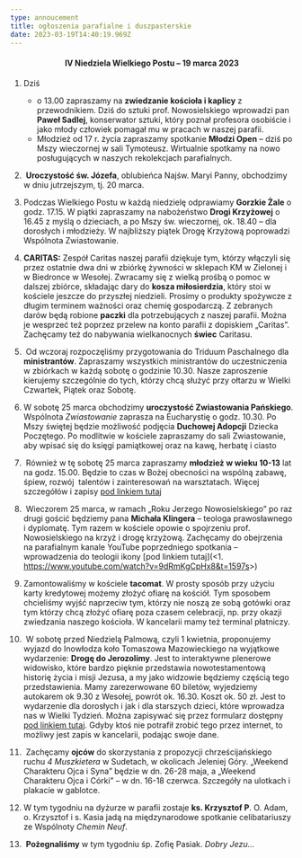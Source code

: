 ```yaml
---
type: annoucement
title: ogłoszenia parafialne i duszpasterskie
date: 2023-03-19T14:40:19.969Z
---
```

<h4 style="text-align:center;">IV Niedziela Wielkiego Postu – 19 marca 2023</h4>

1. Dziś 

   * o 13.00 zapraszamy na **zwiedzanie kościoła i kaplicy** z przewodnikiem. Dziś do sztuki prof. Nowosielskiego wprowadzi pan **Paweł Sadlej**, konserwator sztuki, który poznał profesora osobiście i jako młody człowiek pomagał mu w pracach w naszej parafii.
   * Młodzież od 17 r. życia zapraszamy spotkanie **Młodzi Open** – dziś po Mszy wieczornej w sali Tymoteusz. Wirtualnie spotkamy na nowo posługujących w naszych rekolekcjach parafialnych. 
2.  **Uroczystość św. Józefa**, oblubieńca Najśw. Maryi Panny, obchodzimy w dniu jutrzejszym, tj. 20 marca.
3. Podczas Wielkiego Postu w każdą niedzielę odprawiamy **Gorzkie Żale** o godz. 17.15. W piątki zapraszamy na nabożeństwo **Drogi Krzyżowej** o 16.45 z myślą o dzieciach, a po Mszy św. wieczornej, ok. 18.40 – dla dorosłych i młodzieży. W najbliższy piątek Drogę Krzyżową poprowadzi Wspólnota Zwiastowanie.
4. **CARITAS:** Zespół Caritas naszej parafii dziękuje tym, którzy włączyli się przez ostatnie dwa dni w zbiórkę żywności w sklepach KM w Zielonej i w Biedronce w Wesołej. Zwracamy się z wielką prośbą o pomoc w dalszej zbiórce, składając dary do **kosza miłosierdzia**, który stoi w kościele jeszcze do przyszłej niedzieli. Prosimy o produkty spożywcze z długim terminem ważności oraz chemię gospodarczą. Z zebranych darów będą robione **paczki** dla potrzebujących z naszej parafii. Można je wesprzeć też poprzez przelew na konto parafii z dopiskiem „Caritas”. Zachęcamy też do nabywania wielkanocnych **świec** Caritasu.  
5.  Od wczoraj rozpoczęliśmy przygotowania do Triduum Paschalnego dla **ministrantów**. Zapraszamy wszystkich ministrantów do uczestniczenia w zbiórkach w każdą sobotę o godzinie 10.30. Nasze zaproszenie kierujemy szczególnie do tych, którzy chcą służyć przy ołtarzu w Wielki Czwartek, Piątek oraz Sobotę.
6. W sobotę 25 marca obchodzimy **uroczystość Zwiastowania Pańskiego**. Wspólnota *Zwiastowanie* zaprasza na Eucharystię o godz. 10.30. Po Mszy świętej będzie możliwość podjęcia **Duchowej Adopcji** Dziecka Poczętego. Po modlitwie w kościele zapraszamy do sali Zwiastowanie, aby wpisać się do księgi pamiątkowej oraz na kawę, herbatę i ciasto
7.  Również w tę sobotę 25 marca zapraszamy **młodzież w wieku 10-13** lat na godz. 15.00. Będzie to czas w Bożej obecności na wspólną zabawę, śpiew, rozwój  talentów i zainteresowań na warsztatach. Więcej szczegółów i zapisy [pod linkiem tutaj](https://docs.google.com/forms/d/e/1FAIpQLSe2NIyZGYvUEhg4-kCI75_qzmpb3vP8CPzvdy5Z_rcZPAaDCA/viewform)
8.  Wieczorem 25 marca, w ramach „Roku Jerzego Nowosielskiego” po raz drugi gościć będziemy pana **Michała Klingera** – teologa prawosławnego i dyplomatę. Tym razem w kościele opowie o spojrzeniu prof. Nowosielskiego na krzyż i drogę krzyżową. Zachęcamy do obejrzenia na parafialnym kanale YouTube poprzedniego spotkania – wprowadzenia do teologii ikony \[pod linkiem tutaj](<1.  <https://www.youtube.com/watch?v=9dRmKgCpHx8&t=1597s>>)
9. Zamontowaliśmy w kościele **tacomat**. W prosty sposób przy użyciu karty kredytowej możemy złożyć ofiarę na kościół. Tym sposobem chcieliśmy wyjść naprzeciw tym, którzy nie noszą ze sobą gotówki oraz tym którzy chcą złożyć ofiarę poza czasem celebracji, np. przy okazji zwiedzania naszego kościoła. W kancelarii mamy też terminal płatniczy.
10.  W sobotę przed Niedzielą Palmową, czyli 1 kwietnia, proponujemy wyjazd do Inowłodza koło Tomaszowa Mazowieckiego na wyjątkowe wydarzenie: **Drogę do Jerozolimy**. Jest to interaktywne plenerowe widowisko, które bardzo pięknie przedstawia nowotestamentową historię życia i misji Jezusa, a my jako widzowie będziemy częścią tego przedstawienia. Mamy zarezerwowane 60 biletów, wyjedziemy autokarem ok 9.30 z Wesołej, powrót ok. 16.30. Koszt ok. 50 zł. Jest to wydarzenie dla dorosłych i jak i dla starszych dzieci, które wprowadza nas w Wielki Tydzień. Można zapisywać się przez formularz dostępny [pod linkiem tutaj](https://forms.gle/8mLErd1BNGYKYbuPA). Gdyby ktoś nie potrafił zrobić tego przez internet, to możliwy jest zapis w kancelarii, podając swoje dane.
11.  Zachęcamy **ojców** do skorzystania z propozycji chrześcijańskiego ruchu *4 Muszkietera* w Sudetach, w okolicach Jeleniej Góry. „Weekend Charakteru Ojca i Syna” będzie w dn. 26-28 maja, a „Weekend Charakteru Ojca i Córki” – w dn. 16-18 czerwca. Szczegóły na ulotkach i plakacie w gablotce.
12. W tym tygodniu na dyżurze w parafii zostaje **ks. Krzysztof P**. O. Adam, o. Krzysztof i s. Kasia jadą na międzynarodowe spotkanie celibatariuszy ze Wspólnoty *Chemin Neuf*.
13.  **Pożegnaliśmy** w tym tygodniu śp. Zofię Pasiak. *Dobry Jezu…*

<!--EndFragment-->